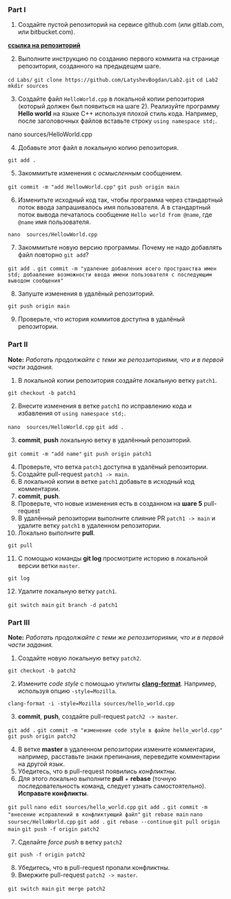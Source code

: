 

### Part I

1. Создайте пустой репозиторий на сервисе github.com (или gitlab.com, или bitbucket.com).

[**ссылка на репозиторий**](https://github.com/LatyshevBogdan/Lab2)

2. Выполните инструкцию по созданию первого коммита на странице репозитория, созданного на предыдещем шаге.

`cd Labs/`
`git clone https://github.com/LatyshevBogdan/Lab2.git`
`cd Lab2`
`mkdir sources`

3. Создайте файл `HelloWorld.cpp` в локальной копии репозитория (который должен был появиться на шаге 2). Реализуйте программу **Hello world** на языке C++ используя плохой стиль кода. Например, после заголовочных файлов вставьте строку `using namespace std;`.

nano sources/HelloWorld.cpp

4. Добавьте этот файл в локальную копию репозитория.

`git add .`

5. Закоммитьте изменения с *осмысленным* сообщением.

`git commit -m "add HellowWorld.cpp"`
`git push origin main`

6. Изменитьте исходный код так, чтобы программа через стандартный поток ввода запрашивалось имя пользователя. А в стандартный поток вывода печаталось сообщение `Hello world from @name`, где `@name` имя пользователя.

`nano  sources/HellowWorld.cpp`

7. Закоммитьте новую версию программы. Почему не надо добавлять файл повторно `git add`?

`git add .`
`git commit -m "удаление добавления всего пространства имен std; добавление возможности ввода имени пользователя с последующим выводом сообщения"`

8. Запуште изменения в удалёный репозиторий.

`git push origin main`

9. Проверьте, что история коммитов доступна в удалёный репозитории.

### Part II

**Note:** *Работать продолжайте с теми же репоззиториями, что и в первой части задания.*
1. В локальной копии репозитория создайте локальную ветку `patch1`.

`git checkout -b patch1`

2. Внесите изменения в ветке `patch1` по исправлению кода и избавления от `using namespace std;`.

`nano  sources/HelloWorld.cpp`
`git add .`

3. **commit**, **push** локальную ветку в удалённый репозиторий.

`git commit -m "add name"`
`git push origin patch1`

4. Проверьте, что ветка `patch1` доступна в удалёный репозитории.
5. Создайте pull-request `patch1 -> main`.
6. В локальной копии в ветке `patch1` добавьте в исходный код комментарии.
7. **commit**, **push**.
8. Проверьте, что новые изменения есть в созданном на **шаге 5** pull-request
9. В удалённый репозитории выполните  слияние PR `patch1 -> main` и удалите ветку `patch1` в удаленном репозитории.
10. Локально выполните **pull**.

`git pull`

11. С помощью команды **git log** просмотрите историю в локальной версии ветки `master`.

`git log`

12. Удалите локальную ветку `patch1`.

`git switch main`
`git branch -d patch1`


### Part III

**Note:** *Работать продолжайте с теми же репоззиториями, что и в первой части задания.*
1. Создайте новую локальную ветку `patch2`.

`git checkout -b patch2`

2. Измените *code style* с помощью утилиты [**clang-format**](http://clang.llvm.org/docs/ClangFormat.html). Например, используя опцию `-style=Mozilla`.

`clang-format -i -style=Mozilla sources/hello_world.cpp`

3. **commit**, **push**, создайте pull-request `patch2 -> master`.

`git add .`
`git commit -m "изменение code style в файле hello_world.cpp"`
`git push origin patch2`

4. В ветке **master** в удаленном репозитории измените комментарии, например, расставьте знаки препинания, переведите комментарии на другой язык.
5. Убедитесь, что в pull-request появились *конфликтны*.
6. Для этого локально выполните **pull** + **rebase** (точную последовательность команд, следует узнать самостоятельно). **Исправьте конфликты**.

`git pull`
`nano edit sources/hello_world.cpp`
`git add .`
`git commit -m "внесение исправлений в конфликтующий файл"`
`git rebase main`
`nano soursec/HelloWorld.cpp`
`git add .`
`git rebase --continue`
`git pull origin main`
`git push -f origin patch2`

7. Сделайте *force push* в ветку `patch2`

`git push -f origin patch2`

8. Убедитеcь, что в pull-request пропали конфликтны. 
9. Вмержите pull-request `patch2 -> master`.

`git switch main`
`git merge patch2`

